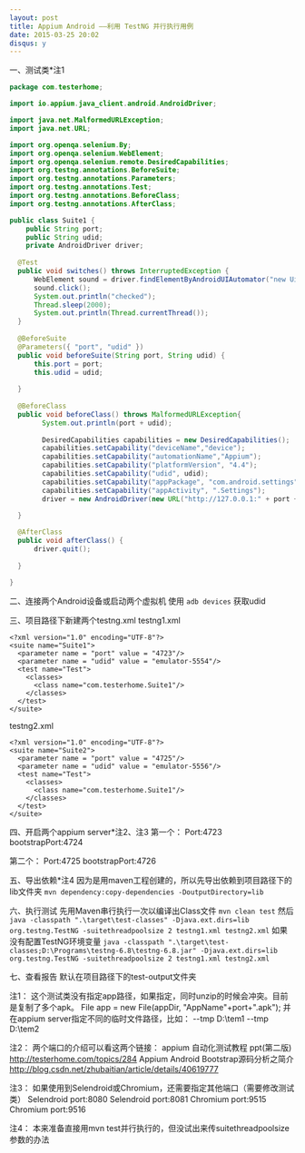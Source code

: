 ```yaml
---
layout: post
title: Appium Android ——利用 TestNG 并行执行用例
date: 2015-03-25 20:02
disqus: y
---
```


一、测试类*注1
```java
package com.testerhome;

import io.appium.java_client.android.AndroidDriver;

import java.net.MalformedURLException;
import java.net.URL;

import org.openqa.selenium.By;
import org.openqa.selenium.WebElement;
import org.openqa.selenium.remote.DesiredCapabilities;
import org.testng.annotations.BeforeSuite;
import org.testng.annotations.Parameters;
import org.testng.annotations.Test;
import org.testng.annotations.BeforeClass;
import org.testng.annotations.AfterClass;

public class Suite1 {
	public String port;
	public String udid;
	private AndroidDriver driver;
	
  @Test
  public void switches() throws InterruptedException {
	  WebElement sound = driver.findElementByAndroidUIAutomator("new UiSelector().text(\"Sound\")");
	  sound.click();
	  System.out.println("checked");
	  Thread.sleep(2000);
	  System.out.println(Thread.currentThread());
  }
  
  @BeforeSuite
  @Parameters({ "port", "udid" })
  public void beforeSuite(String port, String udid) {
	  this.port = port;
	  this.udid = udid;
	  
  }
  
  @BeforeClass
  public void beforeClass() throws MalformedURLException{
		System.out.println(port + udid);
		
	  	DesiredCapabilities capabilities = new DesiredCapabilities();
		capabilities.setCapability("deviceName","device");
	  	capabilities.setCapability("automationName","Appium");
	  	capabilities.setCapability("platformVersion", "4.4");
	  	capabilities.setCapability("udid", udid);
	  	capabilities.setCapability("appPackage", "com.android.settings");
	  	capabilities.setCapability("appActivity", ".Settings");
		driver = new AndroidDriver(new URL("http://127.0.0.1:" + port + "/wd/hub"), capabilities);
		
  }

  @AfterClass
  public void afterClass() {
	  driver.quit();
	  
  }

}
```

二、连接两个Android设备或启动两个虚拟机
使用
`adb devices`
获取udid

三、项目路径下新建两个testng.xml
testng1.xml
```
<?xml version="1.0" encoding="UTF-8"?>  
<suite name="Suite1">
  <parameter name = "port" value = "4723"/>
  <parameter name = "udid" value = "emulator-5554"/>
  <test name="Test">  
    <classes>  
      <class name="com.testerhome.Suite1"/> 
    </classes>  
  </test>  
</suite>  
```

testng2.xml
```
<?xml version="1.0" encoding="UTF-8"?>  
<suite name="Suite2">
  <parameter name = "port" value = "4725"/>
  <parameter name = "udid" value = "emulator-5556"/>
  <test name="Test">  
    <classes>  
      <class name="com.testerhome.Suite1"/> 
    </classes>  
  </test>  
</suite>  
```

四、开启两个appium server*注2、注3
第一个：
Port:4723
bootstrapPort:4724

第二个：
Port:4725
bootstrapPort:4726

五、导出依赖*注4
因为是用maven工程创建的，所以先导出依赖到项目路径下的lib文件夹
`mvn dependency:copy-dependencies -DoutputDirectory=lib`

六、执行测试
先用Maven串行执行一次以编译出Class文件
`mvn clean test`
然后
`java -classpath ".\target\test-classes" -Djava.ext.dirs=lib org.testng.TestNG -suitethreadpoolsize 2 testng1.xml testng2.xml`
如果没有配置TestNG环境变量
`java -classpath ".\target\test-classes;D:\Programs\testng-6.8\testng-6.8.jar" -Djava.ext.dirs=lib org.testng.TestNG -suitethreadpoolsize 2 testng1.xml testng2.xml`

七、查看报告
默认在项目路径下的test-output文件夹

注1：
这个测试类没有指定app路径，如果指定，同时unzip的时候会冲突。目前是复制了多个apk。
File app = new File(appDir, "AppName"+port+".apk");
并在appium server指定不同的临时文件路径，比如：
--tmp D:\tem1
--tmp D:\tem2

注2：
两个端口的介绍可以看这两个链接：
appium 自动化测试教程 ppt(第二版)
http://testerhome.com/topics/284
Appium Android Bootstrap源码分析之简介
http://blog.csdn.net/zhubaitian/article/details/40619777

注3：
如果使用到Selendroid或Chromium，还需要指定其他端口（需要修改测试类）
Selendroid port:8080
Selendroid port:8081
Chromium port:9515
Chromium port:9516

注4：
本来准备直接用mvn test并行执行的，但没试出来传suitethreadpoolsize参数的办法
